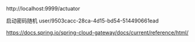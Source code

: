 
http://localhost:9999/actuator

启动密码随机 user/9503cacc-28ca-4d15-bd54-514490661ead


https://docs.spring.io/spring-cloud-gateway/docs/current/reference/html/